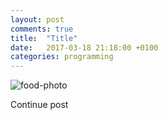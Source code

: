 ```yaml
---
layout: post
comments: true
title:  "Title"
date:   2017-03-18 21:18:00 +0100
categories: programming
---
```



![food-photo]({{site.baseurl}}/assets/post-images/c2017-04-20-b.jpg "Making the meatballs")

<!--excerpt-->

Continue post


